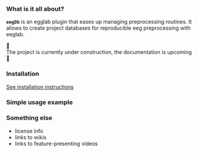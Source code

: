 ### What is it all about?
**`eegDb`** is an egglab plugin that eases up managing preprocessing routines. It allows to create project databases for reproducible eeg preprocessing with eeglab.

:construction:  
The project is currently under construction, the documentation is upcoming  
:construction:

### Installation
[See installation instructions](https://github.com/mmagnuski/eegDb/wiki/Installation)

### Simple usage example

### Something else
* license info
* links to wikis
* links to feature-presenting videos
